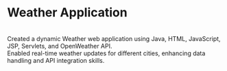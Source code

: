 # Weather Application
<br>
Created a dynamic Weather web application using Java, HTML, JavaScript, JSP, Servlets, and OpenWeather API.<br>
Enabled real-time weather updates for different cities, enhancing data handling and API integration skills.
